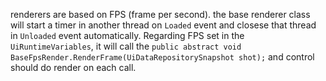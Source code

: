 ﻿renderers are based on FPS (frame per second). the base renderer class will start a timer in another thread on `Loaded` event and closese that thread in `Unloaded` event automatically.
Regarding FPS set in the `UiRuntimeVariables`, it will call the `public abstract void BaseFpsRender.RenderFrame(UiDataRepositorySnapshot shot);`
and control should do render on each call.